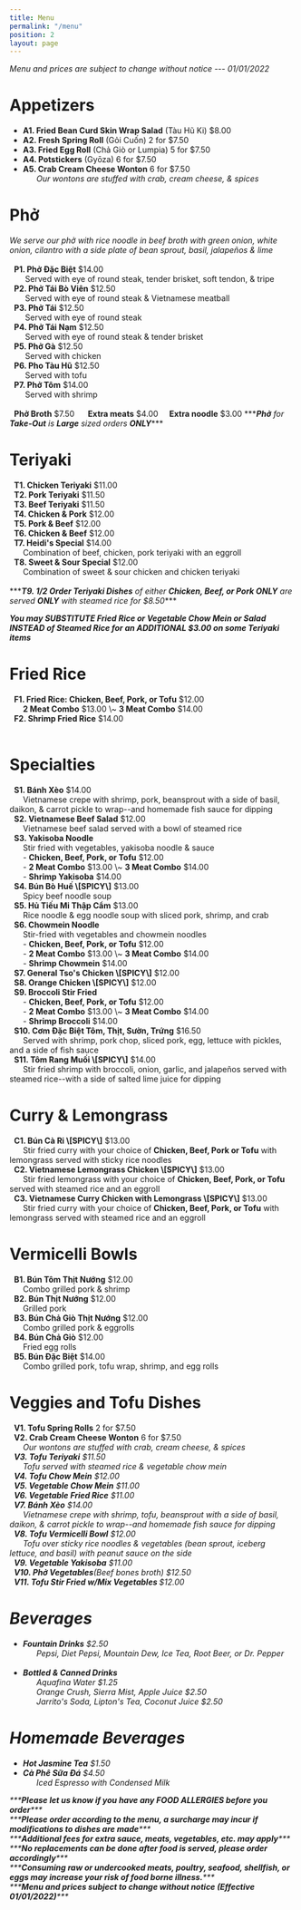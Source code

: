 ```yaml
---
title: Menu
permalink: "/menu"
position: 2
layout: page
---
```


<span>*<i>Menu and prices are subject to change without notice --- 01/01/2022</i>*</span><br/>
<p>
<h1>Appetizers</h1>
<ul>
<li><b>A1. Fried Bean Curd Skin Wrap Salad</b> (Tàu Hũ Ki) $8.00</li>
<li><b>A2. Fresh Spring Roll</b> (Gỏi Cuốn) 2 for $7.50</li>
<li><b>A3. Fried Egg Roll</b> (Chả Giò or Lumpia) 5 for $7.50</li>
<li><b>A4. Potstickers</b> (Gyōza) 6 for $7.50</li>
<li><b>A5. Crab Cream Cheese Wonton</b> 6 for $7.50</li>
<span>      <i>Our wontons are stuffed with crab, cream cheese, & spices</i></span>
</ul>
</p>

<p>
<h1>Phở</h1>
<span><i>We serve our phở with rice noodle in beef broth with green onion, white onion, cilantro with a side plate of bean sprout, basil, jalapeños & lime</i></span> <br/><br/>
<span>  <b>P1. Phở Đặc Biệt</b> $14.00</span><br/>
<span>       Served with eye of round steak, tender brisket, soft tendon, & tripe</span><br/>
<span>  <b>P2. Phở Tái Bò Viên</b> $12.50</span><br/>
<span>       Served with eye of round steak & Vietnamese meatball</span><br/>
<span>  <b>P3. Phở Tái</b> $12.50</span><br/>
<span>       Served with eye of round steak</span><br/>
<span>  <b>P4. Phở Tái Nạm</b> $12.50</span><br/>
<span>       Served with eye of round steak & tender brisket</span><br/>
<span>  <b>P5. Phở Gà</b> $12.50</span><br/>
<span>       Served with chicken</span><br/>
<span>  <b>P6. Pho Tàu Hũ</b> $12.50</span><br/><span>       Served with tofu</span><br/>
<span>  <b>P7. Phở Tôm</b> $14.00</span><br/>
<span>       Served with shrimp</span><br/><br/>
<span>  <b>Phở Broth</b> $7.50</span> &nbsp;&nbsp; <span>  <b>Extra meats</b> $4.00</span>  &nbsp;&nbsp;<span>  <b>Extra noodle</b> $3.00</span>
      <span>***<i><b>Phở</b> for <b>Take-Out</b> is <b>Large</b> sized orders <b>ONLY</b></i>***</span>

</p>

<p>
<h1>Teriyaki</h1>
<span>  <b>T1. Chicken Teriyaki</b> $11.00</span><br/>
<span>  <b>T2. Pork Teriyaki</b> $11.50</span><br/>
<span>  <b>T3. Beef Teriyaki</b> $11.50</span><br/>
<span>  <b>T4. Chicken & Pork</b> $12.00</span><br/>
<span>  <b>T5. Pork & Beef</b> $12.00</span><br/>
<span>  <b>T6. Chicken & Beef</b> $12.00</span><br/>
<span>  <b>T7. Heidi's Special</b> $14.00</span><br/>
<span>      Combination of beef, chicken, pork teriyaki with an eggroll</span><br/>
<span>  <b>T8. Sweet & Sour Special</b> $12.00</span><br/>
<span>      Combination of sweet & sour chicken and chicken teriyaki</span><br/><br/>
<span>***<i><b>T9. 1/2 Order Teriyaki Dishes</b> of either <b>Chicken, Beef, or Pork ONLY</b> are served <b>ONLY</b> with steamed rice for $8.50</i>***</span> <br/>

<span>***<i><b>You may SUBSTITUTE Fried Rice or Vegetable Chow Mein or Salad INSTEAD of Steamed Rice for an ADDITIONAL $3.00 on some Teriyaki items</b></i>***</span>
</p>


<p>
<h1>Fried Rice</h1>
<span>  <b>F1. Fried Rice: Chicken, Beef, Pork, or Tofu</b> $12.00</span><br/>
<span>      <b>2 Meat Combo</b> $13.00 \~ <b>3 Meat Combo</b> $14.00</span><br/>
<span>  <b>F2. Shrimp Fried Rice</b> $14.00</span><br/><br/>

</p>

<p>
<h1>Specialties</h1>
<span>  <b>S1. Bánh Xèo</b> $14.00</span><br/>
<span>      Vietnamese crepe with shrimp, pork, beansprout with a side of basil, daikon, & carrot pickle to wrap--and homemade fish sauce for dipping</span><br/>
<span>  <b>S2. Vietnamese Beef Salad</b> $12.00</span><br/>
<span>      Vietnamese beef salad served with a bowl of steamed rice</span><br/>
<span>  <b>S3. Yakisoba Noodle</b></span> <br/>
<span>      Stir fried with vegetables, yakisoba noodle & sauce</span><br/>
<span>	    &nbsp;&nbsp;&nbsp;&nbsp;&nbsp;&nbsp;- <b>Chicken, Beef, Pork, or Tofu</b> $12.00 </span> <br/>
<span>      - <b>2 Meat Combo</b> $13.00 \~ <b>3 Meat Combo</b> $14.00</span><br/>
<span>		&nbsp;&nbsp;&nbsp;&nbsp;&nbsp;&nbsp;- <b>Shrimp Yakisoba</b> $14.00</span><br/>
<span>  <b>S4. Bún Bò Huế \[SPICY\]</b> $13.00</span><br/>
<span>      Spicy beef noodle soup</span><br/>
<span>  <b>S5. Hủ Tiếu Mi Thập Cẩm</b> $13.00</span><br/>
<span>      Rice noodle & egg noodle soup with sliced pork, shrimp, and crab</span><br/>
<span>  <b>S6. Chowmein Noodle</b></span><br/>
<span>      Stir-fried with vegetables and chowmein noodles </span><br/>
<span>	    &nbsp;&nbsp;&nbsp;&nbsp;&nbsp;&nbsp;- <b>Chicken, Beef, Pork, or Tofu</b> $12.00</span> <br/>
<span>      - <b>2 Meat Combo</b> $13.00 \~ <b>3 Meat Combo</b> $14.00</span><br/>
<span>	    &nbsp;&nbsp;&nbsp;&nbsp;&nbsp;&nbsp;- <b>Shrimp Chowmein</b> $14.00</span><br/>
<span>  <b>S7. General Tso's Chicken \[SPICY\]</b> $12.00</span><br/>
<span>  <b>S8. Orange Chicken \[SPICY\]</b> $12.00</span><br/>
<span>  <b>S9. Broccoli Stir Fried</b></span><br/>
<span>	    &nbsp;&nbsp;&nbsp;&nbsp;&nbsp;&nbsp;- <b>Chicken, Beef, Pork, or Tofu</b> $12.00</span> <br/>
<span>      - <b>2 Meat Combo</b> $13.00 \~ <b>3 Meat Combo</b> $14.00</span><br/>
<span>	    &nbsp;&nbsp;&nbsp;&nbsp;&nbsp;&nbsp;- <b>Shrimp Broccoli</b> $14.00</span><br/>
<span>  <b>S10. Cơm Đặc Biệt Tôm, Thịt, Sườn, Trứng</b> $16.50</span><br/>
<span>      Served with shrimp, pork chop, sliced pork, egg, lettuce with pickles,
and a side of fish sauce</span><br/>
<span>  <b>S11. Tôm Rang Muối \[SPICY\]</b> $14.00</span><br/>
<span>      Stir fried shrimp with broccoli, onion, garlic, and jalapeños served with steamed rice--with a side of salted lime juice for dipping</span><br/>
</p>

<p>
<h1>Curry & Lemongrass</h1>
<span>  <b>C1. Bún Cà Ri \[SPICY\]</b> $13.00</span><br/>
<span>      Stir fried curry with your choice of <b>Chicken, Beef, Pork or Tofu</b> with lemongrass served with sticky rice noodles</span><br/>
<span>  <b>C2. Vietnamese Lemongrass Chicken \[SPICY\]</b> $13.00</span><br/>
<span>      Stir fried lemongrass with your choice of <b>Chicken, Beef, Pork, or Tofu</b> served with steamed rice and an eggroll</span><br/>
<span>  <b>C3. Vietnamese Curry Chicken with Lemongrass \[SPICY\]</b> $13.00</span><br/>
<span>      Stir fried curry with your choice of <b>Chicken, Beef, Pork, or Tofu</b> with lemongrass served with steamed rice and an eggroll</span><br/>
</p>

<p>
<h1>Vermicelli Bowls</h1>
<span>  <b>B1. Bún Tôm Thịt Nướng</b> $12.00</span><br/>
<span>      Combo grilled pork & shrimp</span><br/>
<span>  <b>B2. Bún Thịt Nướng</b> $12.00</span><br/>
<span>      Grilled pork</span><br/>
<span>  <b>B3. Bún Chả Giò Thịt Nướng</b> $12.00</span><br/>
<span>      Combo grilled pork & eggrolls</span><br/>
<span>  <b>B4. Bún Chả Giò</b> $12.00</span><br/>
<span>      Fried egg rolls</span><br/>
<span>  <b>B5. Bún Đặc Biệt</b> $14.00</span><br/>
<span>      Combo grilled pork, tofu wrap, shrimp, and egg rolls</span><br/>
</p>

<p>
<h1>Veggies and Tofu Dishes</h1>
<span>  <b>V1. Tofu Spring Rolls</b> 2 for $7.50</span><br/>
<span>  <b>V2. Crab Cream Cheese Wonton</b> 6 for $7.50</span><br/>
<span>      <i>Our wontons are stuffed with crab, cream cheese, & spices</span><br/>           <span>  <b>V3. Tofu Teriyaki</b> $11.50</span><br/>
<span>      Tofu served with steamed rice & vegetable chow mein</span><br/>
<span>  <b>V4. Tofu Chow Mein</b> $12.00</span><br/>
<span>  <b>V5. Vegetable Chow Mein</b> $11.00</span><br/>
<span>  <b>V6. Vegetable Fried Rice</b> $11.00</span><br/>
<span>  <b>V7. Bánh Xèo</b> $14.00</span><br/>
<span>      Vietnamese crepe with shrimp, tofu, beansprout with a side of basil, daikon, & carrot pickle to wrap--and homemade fish sauce for dipping</span><br/>
<span>  <b>V8. Tofu Vermicelli Bowl</b> $12.00</span><br/>
<span>      Tofu over sticky rice noodles & vegetables (bean sprout, iceberg lettuce, and basil) with peanut sauce on the side</span><br/>
<span>  <b>V9. Vegetable Yakisoba</b> $11.00</span><br/>
<span>  <b>V10. Phở Vegetables</b>(Beef bones broth) $12.50</span><br/>
<span>  <b>V11. Tofu Stir Fried w/Mix Vegetables </b> $12.00</span><br/>

<p>
<h1>Beverages</h1>
<ul>
<li><b>Fountain Drinks</b> $2.50</li>
<span>      <i>Pepsi, Diet Pepsi, Mountain Dew, Ice Tea, Root Beer, or Dr. Pepper</i></span><br/><br/>
<li><b>Bottled & Canned Drinks</b></li>
<span>      <i>Aquafina Water</i> $1.25</span><br/>
<span>      <i>Orange Crush, Sierra Mist, Apple Juice</i> $2.50</span><br/>
<span>      <i>Jarrito's Soda, Lipton's Tea, Coconut Juice</i> $2.50</span><br/>
</ul>
</p>

<p>
<h1>Homemade Beverages</h1>
<ul>
<li><b>Hot Jasmine Tea</b> $1.50</li>
<li><b>Cà Phê Sữa Đá</b> $4.50</li>
<span>      <i>Iced Espresso with Condensed Milk</i></span><br/>
</ul>
</p>

<p>
<span>***<i><b>Please let us know if you have any FOOD ALLERGIES before you order</b></i>***</span><br/>
<span>***<i><b>Please order according to the menu, a surcharge may incur if modifications to dishes are made</b></i>***</span><br/>
<span>***<i><b>Additional fees for extra sauce, meats, vegetables, etc. may apply</b></i>***</span><br/>
<span>***<i><b>No replacements can be done after food is served, please order accordingly</b></i>***</span><br/>
<span>***<i><b>Consuming raw or undercooked meats, poultry, seafood, shellfish, or eggs may increase your risk of food borne illness.</b></i>***</span><br/>
<span>***<i><b>Menu and prices subject to change without notice (Effective 01/01/2022)</b></i>***</span><br/>

<br/><br/>